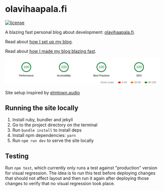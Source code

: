 # olavihaapala.fi

[![license](http://img.shields.io/badge/license-MIT-brightgreen.svg?style=flat)](https://github.com/olpeh/olpeh.github.io/blob/master/LICENSE)

A blazing fast personal blog about development: [olavihaapala.fi](https://olavihaapala.fi).

Read about [how I set up my blog](https://olavihaapala.fi/2017/11/19/hello-world.html).

Read about [how I made my blog blazing fast](https://olavihaapala.fi/2019/02/19/how-i-made-my-blog-blazing-fast.html).

![4 times 100 in the lighthouse audit.](/images/08-blazing-fast/100.png)

Site setup inspired by [elmtown.audio](https://github.com/elmtown/elmtown.github.io)

## Running the site locally

1. Install ruby, bundler and jekyll
1. Go to the project directory on the terminal
1. Run `bundle install` to install deps
1. Install npm dependencies: `yarn`
1. Run `npm run dev` to serve the site locally

## Testing

Run `npm test`, which currently only runs a test against "production" version for visual regression.
The idea is to run this test before deploying changes that should not affect layout and then run it again after deploying those changes to verify that no visual regression took place.
